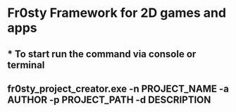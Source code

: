 # Fr0sty Framework for 2D games and apps
## * To start run the command via console or terminal

## fr0sty_project_creator.exe -n PROJECT_NAME -a AUTHOR -p PROJECT_PATH -d DESCRIPTION
